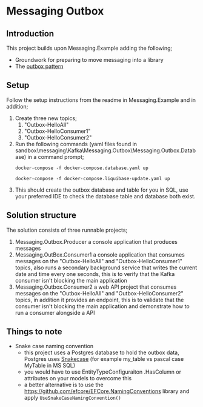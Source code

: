 # Messaging Outbox
## Introduction
This project builds upon Messaging.Example adding the following;
* Groundwork for preparing to move messaging into a library
* The [outbox pattern](https://microservices.io/patterns/data/transactional-outbox.html)

## Setup
Follow the setup instructions from the readme in Messaging.Example and in addition;
1. Create three new topics;
    1. "Outbox-HelloAll"
    2. "Outbox-HelloConsumer1"
    3. "Outbox-HelloConsumer2" 
2. Run the following commands (yaml files found in sandbox\messaging\Kafka\Messaging.Outbox\Messaging.Outbox.Database) in a command prompt;
    ```
    docker-compose -f docker-compose.database.yaml up
    ```
    ```
    docker-compose -f docker-compose.liquibase-update.yaml up
    ```
3. This should create the outbox database and table for you in SQL, use your preferred IDE to check the database table and database both exist.

## Solution structure
The solution consists of three runnable projects;
1. Messaging.Outbox.Producer a console application that produces messages
2. Messaging.OutBox.Consumer1 a console application that consumes messages on the "Outbox-HelloAll" and "Outbox-HelloConsumer1" topics, also runs a secondary background service that writes the current date and time every one seconds, this is to verify that the Kafka consumer isn't blocking the main application
3. Messaging.Outbox.Consumer2 a web API project that consumes messages on the "Outbox-HelloAll" and "Outbox-HelloConsumer2" topics, in addition it provides an endpoint, this is to validate that the consumer isn't blocking the main application and demonstrate how to run a consumer alongside a API

## Things to note
- Snake case naming convention
    - this project uses a Postgres database to hold the outbox data, Postgres uses [Snakecase](https://en.wikipedia.org/wiki/Snake_case) (for example my_table vs pascal case MyTable in MS SQL)
    - you would have to use EntityTypeConfiguraiton .HasColumn or attributes on your models to overcome this
    - a better alternative is to use the https://github.com/efcore/EFCore.NamingConventions library and apply `UseSnakeCaseNamingConvention()`
